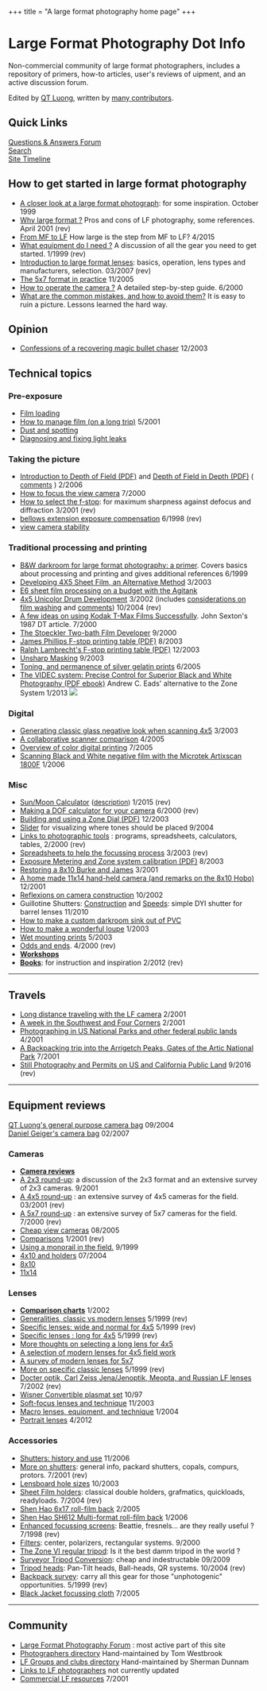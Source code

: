 +++
title = "A large format photography home page"
+++

# Large Format Photography Dot Info

Non-commercial community of large format photographers, includes a repository of primers, how-to articles, user's reviews of uipment, and an active discussion forum. 
 
Edited by [QT Luong](http://www.terragalleria.com/), written by [many contributors](credits.html).  


## Quick Links

[Questions & Answers Forum](/forum)  
[Search](/search)  
[Site Timeline](new.html)  



## How to get started in large format photography

*   [A closer look at a large format photograph](qtluong/example.html): for some inspiration. October 1999
*   [Why large format ?](why.html) Pros and cons of LF photography, some references. April 2001 (rev)
*   [From MF to LF](from-mf-to-lf.html) How large is the step from MF to LF? 4/2015
*   [What equipment do I need ?](matos-begin.html) A discussion of all the gear you need to get started. 1/1999 (rev)
*   [Introduction to large format lenses](lenses-primer/): basics, operation, lens types and manufacturers, selection. 03/2007 (rev)
*   [The 5x7 format in practice](5x7.html) 11/2005
*   [How to operate the camera ?](how-to-operate.html) A detailed step-by-step guide. 6/2000
*   [What are the common mistakes, and how to avoid them?](mistakes.html) It is easy to ruin a picture. Lessons learned the hard way.

## Opinion

*   [Confessions of a recovering magic bullet chaser](chasing-magic-bullet.html) 12/2003

## Technical topics

### Pre-exposure

*   [Film loading](loading.html)
*   [How to manage film (on a long trip)](how-to-manage-film.html) 5/2001
*   [Dust and spotting](dust-spotting.html)
*   [Diagnosing and fixing light leaks](leaks.html)

### Taking the picture

*   [Introduction to Depth of Field (PDF)](articles/IntroToDoF.pdf) and [Depth of Field in Depth (PDF)](articles/DoFinDepth.pdf) ( <font size="-1">[comments](http://largeformatphotography.info/lfforum/topic/505142.html)</font> ) 2/2006
*   [How to focus the view camera](how-to-focus.html) 7/2000
*   [How to select the f-stop](fstop.html): for maximum sharpness against defocus and diffraction 3/2001 (rev)
*   [bellows extension exposure compensation](bellows-factor.html) 6/1998 (rev)
*   [view camera stability](stability.html)

### Traditional processing and printing

*   [B&W darkroom for large format photography: a primer](darkroom-primer.html). Covers basics about processing and printing and gives additional references 6/1999
*   [Developing 4X5 Sheet Film, an Alternative Method](alternative-developing/) 3/2003
*   [E6 sheet film processing on a budget with the Agitank](e6-cheap.html)
*   [4x5 Unicolor Drum Development](unicolor/) 3/2002 (includes [considerations on film washing](unicolor/ilfwash.pdf) and [comments](unicolor/comrolf.html)) 10/2004 (rev)
*   [A few ideas on using Kodak T-Max Films Successfully](articles/sexton-tmax.html). John Sexton's 1987 DT article. 7/2000
*   [The Stoeckler Two-bath Film Developer](twobath/) 9/2000
*   [James Phillips F-stop printing table (PDF)](articles/f-stop-printing.pdf) 8/2003
*   [Ralph Lambrecht's F-stop printing table (PDF)](articles/f-stopTimingAdv.pdf) 12/2003
*   [Unsharp Masking](unsharp/) 9/2003
*   [Toning, and permanence of silver gelatin prints](toning-permanence.html) 6/2005
*   [The VIDEC system: Precise Control for Superior Black and White Photography (PDF ebook)](articles/VIDEC.pdf) Andrew C. Eads' alternative to the Zone System 1/2013 ![](new.gif)

### Digital

*   [Generating classic glass negative look when scanning 4x5](scanning-glass-look.html) 3/2003
*   [A collaborative scanner comparison](scan-comparison) 4/2005
*   [Overview of color digital printing](digital-printing.html) 7/2005
*   [Scanning Black and White negative film with the Microtek Artixscan 1800F](1800F-bw.html) 1/2006

### Misc

*   [Sun/Moon Calculator](sunmooncalc) (<font size="-1">[description](sunmooncalc/SMCalcTutorial.htm))</font> 1/2015 (rev)
*   [Making a DOF calculator for your camera](dofknob/) 6/2000 (rev)
*   [Building and using a Zone Dial (PDF)](articles/ZoneDial.pdf) 12/2003
*   [Slider](articles/assistslider.pdf) for visualizing where tones should be placed 9/2004
*   [Links to photographic tools](tools.html) : programs, spreadsheets, calculators, tables, 2/2000 (rev)
*   [Spreadsheets to help the focussing process](merklinger-spreadsheet.html) 3/2003 (rev)
*   [Exposure Metering and Zone system calibration (PDF)](articles/conrad-meter-cal.pdf) 8/2003
*   [Restoring a 8x10 Burke and James](burke-james/restore8x10.html) 3/2001
*   [A home made 11x14 hand-held camera (and remarks on the 8x10 Hobo)](cameras/hand-held-11x14.html) 12/2001
*   [Reflexions on camera construction](camera-construction.html) 10/2002
*   Guillotine Shutters: [Construction](guillotine-shutter/guillotine-shutter-construction.html) and [Speeds](/guillotine-shutter/guillotine-shutter-speeds.html): simple DYI shutter for barrel lenses 11/2010
*   [How to make a custom darkroom sink out of PVC](sink-manufacturing.html)
*   [How to make a wonderful loupe](loupe/) 1/2003
*   [Wet mounting prints](wet-mounting.html) 5/2003
*   [Odds and ends](misc/misc-equipment.html). 4/2000 (rev)
*   [**Workshops**](workshops.html)
*   [**Books**](books/): for instruction and inspiration 2/2012 (rev)

* * *

## Travels

*   [Long distance traveling with the LF camera](travel/lftravel.html) 2/2001
*   [A week in the Southwest and Four Corners](travel/four-corners.html) 2/2001
*   [Photographing in US National Parks and other federal public lands](travel/national-parks.html) 4/2001
*   [A Backpacking trip into the Arrigetch Peaks, Gates of the Artic National Park](travel/gates-of-the-artic.html) 7/2001
*   [Still Photography and Permits on US and California Public Land](photo-permits/) 9/2016 (rev)

* * *

## Equipment reviews

[QT Luong's general purpose camera bag](camera-bag/) 09/2004  
[Daniel Geiger's camera bag](camera-bag-daniel-geiger/) 02/2007

### Cameras

*   [**Camera reviews**](listcameras.html)
*   [A 2x3 round-up](roundup2x3.html): a discussion of the 2x3 format and an extensive survey of 2x3 cameras. 9/2001
*   [A 4x5 round-up](roundup4x5.html) : an extensive survey of 4x5 cameras for the field. 03/2001 (rev)
*   [A 5x7 round-up](roundup5x7.html) : an extensive survey of 5x7 cameras for the field. 7/2000 (rev)
*   [Cheap view cameras](cameras/cheap-views.html) 08/2005
*   [Comparisons](comparison.html) 1/2001 (rev)
*   [Using a monorail in the field.](mono-field.html) 9/1999
*   [4x10 and holders](4x10.html) 07/2004
*   [8x10](8x10.html)
*   [11x14](11x14.html)

### Lenses

*   **[Comparison charts](lenses/)** 1/2002
*   [Generalities, classic vs modern lenses](lenses-general.html) 5/1999 (rev)
*   [Specific lenses: wide and normal for 4x5](lenses-wide.html) 5/1999 (rev)
*   [Specific lenses : long for 4x5](lenses-long.html) 5/1999 (rev)
*   [More thoughts on selecting a long lens for 4x5](long-herman.html)
*   [A selection of modern lenses for 4x5 field work](lenses4x5.html)
*   [A survey of modern lenses for 5x7](lenses5x7.html)
*   [More on specific classic lenses](classic-experts.html) 5/1999 (rev)
*   [Docter optik, Carl Zeiss Jena/Jenoptik, Meopta, and Russian LF lenses](docter-optik.html) 7/2002 (rev)
*   [Wisner Convertible plasmat set](plasmats.html) 10/97
*   [Soft-focus lenses and technique](soft-focus.html) 11/2003
*   [Macro lenses, equipment, and technique](macro.html) 1/2004
*   [Portrait lenses](portrait-lenses) 4/2012

### Accessories

*   [Shutters: history and use](shutters-history-and-use.html) 11/2006
*   [More on shutters](shutters.html): general info, packard shutters, copals, compurs, protors. 7/2001 (rev)
*   [Lensboard hole sizes](lensboardholesizes.html) 10/2003
*   [Sheet Film holders](holders.html): classical double holders, grafmatics, quickloads, readyloads. 7/2004 (rev)
*   [Shen Hao 6x17 roll-film back](shen-hao-6x17.html) 2/2005
*   [Shen Hao SH612 Multi-format roll-film back](sh612.html) 1/2006
*   [Enhanced focussing screens](gg.html): Beattie, fresnels... are they really useful ? 7/1998 (rev)
*   [Filters](filters.html): center, polarizers, rectangular systems. 9/2000
*   [The Zone VI regular tripod](zoneVI-tripod.html): Is it the best damm tripod in the world ?
*   [Surveyor Tripod Conversion](surveyor-tripod-conversion/): cheap and indestructable 09/2009
*   [Tripod heads](heads.html): Pan-Tilt heads, Ball-heads, QR systems. 10/2004 (rev)
*   [Backpack survey](lfpacks.html): carry all this gear for those "unphotogenic" opportunities. 5/1999 (rev)
*   [Black Jacket focussing cloth](black-jacket.html) 7/2005

* * *

## Community

*   [Large Format Photography Forum](/lfforum) : most active part of this site
*   [Photographers directory](users-directory/) Hand-maintained by Tom Westbrook
*   [LF Groups and clubs directory](groups/) Hand-maintained by Sherman Dunnam
*   [Links to LF photographers](lf-links-2005.html) not currently updated
*   [Commercial LF resources](resources.html) 7/2001

